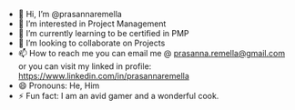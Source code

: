 - 👋 Hi, I’m @prasannaremella
- 👀 I’m interested in Project Management
- 🌱 I’m currently learning to be certified in PMP
- 💞️ I’m looking to collaborate on Projects
- 📫 How to reach me you can email me @ prasanna.remella@gmail.com or you can visit my linked in profile: https://www.linkedin.com/in/prasannaremella 
- 😄 Pronouns: He, Him
- ⚡ Fun fact: I am an avid gamer and a wonderful cook. 

<!---
prasannaremella/prasannaremella is a ✨ special ✨ repository because its `README.md` (this file) appears on your GitHub profile.
You can click the Preview link to take a look at your changes.
--->

